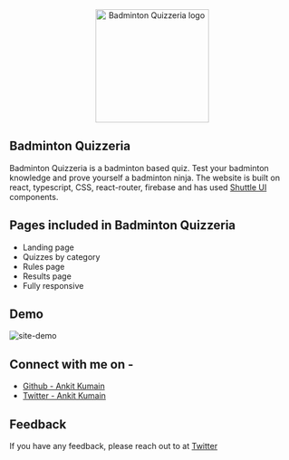 

<div align="center">
<img src="https://user-images.githubusercontent.com/28630412/169644649-c7ce0769-6d30-4a2a-ab0c-fcae39cb198c.png" width="200" height="200" alt="Badminton Quizzeria logo">
</div>

## Badminton Quizzeria
Badminton Quizzeria is a badminton based quiz. Test your badminton knowledge and prove yourself a badminton ninja. The website is built on react, typescript, CSS, react-router, firebase and has used [Shuttle UI](https://shuttleui.netlify.app/) components.

## Pages included in  Badminton Quizzeria

- Landing page
- Quizzes by category 
- Rules page
- Results page
- Fully responsive

## Demo
![site-demo](https://user-images.githubusercontent.com/28630412/169644584-b931730b-dd58-4858-90d0-cf7640c35e20.gif)

## Connect with me on - 

- [Github - Ankit Kumain](https://github.com/Maianki)
- [Twitter - Ankit Kumain](https://twitter.com/Ankit_k10)


## Feedback

If you have any feedback, please reach out to at [Twitter](https://twitter.com/Ankit_k10)


